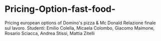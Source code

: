 # Pricing-Option-fast-food-
Pricing european options of Domino's pizza &amp; Mc Donald 
Relazione finale sul lavoro.
Studenti: Emilio Colella, Micaela Colombo, Giacomo Maimone, Rosario Sciacca, Andrea Stissi, Mattia Zitelli
